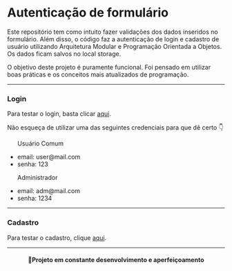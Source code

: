 <h1>Autenticação de formulário</h1>

<p> Este repositório tem como intuito fazer validações dos dados inseridos no formulário. Além disso, o código faz a autenticação de login e cadastro de usuário utilizando Arquitetura Modular e Programação Orientada a Objetos. Os dados ficam salvos no local storage. 
</p>

<p>
O objetivo deste projeto é puramente funcional. Foi pensado em utilizar boas práticas e os conceitos mais atualizados de programação.
</p>
<hr>
<h3>Login</h3>
<p>
Para testar o login, basta clicar <a href="https://israexe.github.io/Autenticacao-de-formulario/login.html" target="_blank">aqui</a>.
</p>

<p>
Não esqueça de utilizar uma das seguintes credenciais para que dê certo 👇
</p>
<ul>
    <p>Usuário Comum</p>
    <li>email: user@mail.com </li>
    <li>senha: 123 </li>
</ul>

<ul>
    <p>Administrador</p>
    <li>email: adm@mail.com </li>
    <li>senha: 1234 </li>
</ul>

<hr>
<h3>Cadastro</h3>

<p>
Para testar o cadastro, clique <a href="https://israexe.github.io/Autenticacao-de-formulario/cadastro.html" target="_blank">aqui</a>.
</p>

<hr>
<h4 align="center">
🚧Projeto em constante desenvolvimento e aperfeiçoamento
</h4>

